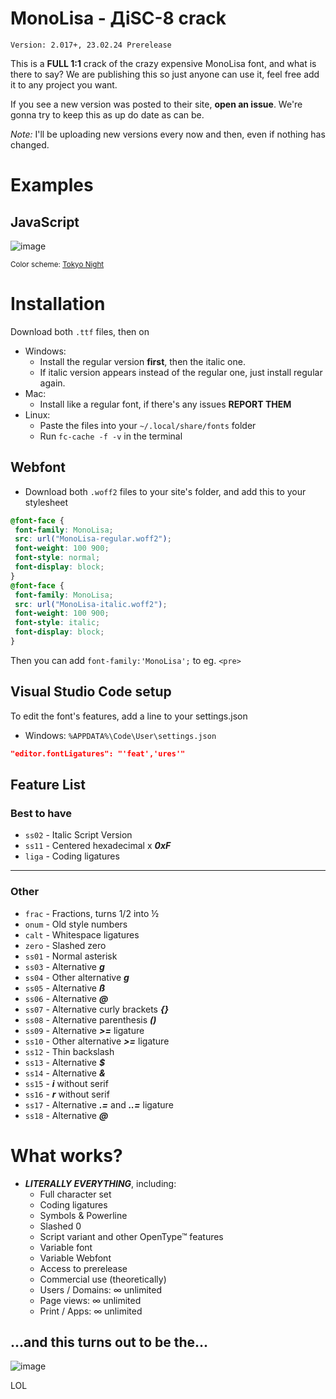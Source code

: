 # MonoLisa - ДiSC-8 crack

`Version: 2.017+, 23.02.24 Prerelease`

This is a **FULL 1:1** crack of the crazy expensive MonoLisa font, and what is there to say? We are publishing this so just anyone can use it, feel free add it to any project you want.

If you see a new version was posted to their site, **open an issue**. We're gonna try to keep this as up do date as can be.

*Note:* I'll be uploading new versions every now and then, even if nothing has changed.

# Examples
## JavaScript 
![image](https://github.com/d8-bbc11/monolisa/assets/159638529/fd00411e-46c7-4bf9-9c9a-7bad109cb623)

<sup>Color scheme: [Tokyo Night](https://marketplace.visualstudio.com/items?itemName=enkia.tokyo-night)</sup>

# Installation
Download both `.ttf` files, then on
- Windows:
  - Install the regular version **first**, then the italic one.
  - If italic version appears instead of the regular one, just install regular again.
- Mac:
  - Install like a regular font, if there's any issues **REPORT THEM**
- Linux:
  - Paste the files into your `~/.local/share/fonts` folder
  - Run `fc-cache -f -v` in the terminal
## Webfont
  - Download both `.woff2` files to your site's folder, and add this to your stylesheet
  ```css
  @font-face {
   font-family: MonoLisa;
   src: url("MonoLisa-regular.woff2");
   font-weight: 100 900;
   font-style: normal;
   font-display: block;
  }
  @font-face {
   font-family: MonoLisa;
   src: url("MonoLisa-italic.woff2");
   font-weight: 100 900;
   font-style: italic;
   font-display: block;
  }
  ```
  Then you can add `font-family:'MonoLisa';` to eg. `<pre>`
## Visual Studio Code setup
To edit the font's features, add a line to your settings.json
* Windows: `%APPDATA%\Code\User\settings.json`
```json
"editor.fontLigatures": "'feat','ures'"
```
## Feature List
### Best to have
* `ss02` - Italic Script Version
* `ss11` - Centered hexadecimal x ***0xF***
* `liga` - Coding ligatures
***
### Other
* `frac` - Fractions, turns 1/2 into ½
* `onum` - Old style numbers
* `calt` - Whitespace ligatures
* `zero` - Slashed zero
* `ss01` - Normal asterisk
* `ss03` - Alternative ***g***
* `ss04` - Other alternative ***g***
* `ss05` - Alternative ***ß***
* `ss06` - Alternative ***@***
* `ss07` - Alternative curly brackets ***{}***
* `ss08` - Alternative parenthesis ***()***
* `ss09` - Alternative ***>=*** ligature
* `ss10` - Other alternative ***>=*** ligature
* `ss12` - Thin backslash
* `ss13` - Alternative ***$***
* `ss14` - Alternative ***&***
* `ss15` - ***i*** without serif
* `ss16` - ***r*** without serif
* `ss17` - Alternative ***.=*** and ***..=*** ligature
* `ss18` - Alternative ***@***
# What works?
* ***LITERALLY EVERYTHING***, including:
  * Full character set
  * Coding ligatures
  * Symbols & Powerline
  * Slashed 0
  * Script variant and other OpenType™ features
  * Variable font
  * Variable Webfont
  * Access to prerelease
  * Commercial use (theoretically)
  * Users / Domains: ∞ unlimited
  * Page views: ∞ unlimited
  * Print / Apps: ∞ unlimited
  
## ...and this turns out to be the...

![image](https://github.com/d8-bbc11/monolisa/assets/159638529/da0e0ee9-63a0-4444-8a77-7baefbaa4c41)

LOL
